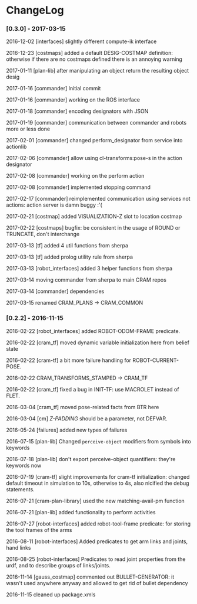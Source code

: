 
ChangeLog
=========

### [0.3.0] - 2017-03-15

2016-12-02 [interfaces] slightly different compute-ik interface

2016-12-23 [costmaps] added a default DESIG-COSTMAP definition: otherwise if there are no costmaps defined there is an annoying warning

2017-01-11 [plan-lib] after manipulating an object return the resulting object desig

2017-01-16 [commander] Initial commit

2017-01-16 [commander] working on the ROS interface

2017-01-18 [commander] encoding designators with JSON

2017-01-19 [commander] communication between commander and robots more or less done

2017-02-01 [commander] changed perform_designator from service into actionlib

2017-02-06 [commander] allow using cl-transforms:pose-s in the action designator

2017-02-08 [commander] working on the perform action

2017-02-08 [commander] implemented stopping command

2017-02-17 [commander] reimplemented communication using services not actions: action server is damn buggy :'(

2017-02-21 [costmap] added VISUALIZATION-Z slot to location costmap

2017-02-22 [costmaps] bugfix: be consistent in the usage of ROUND or TRUNCATE, don't interchange

2017-03-13 [tf] added 4 util functions from sherpa

2017-03-13 [tf] added prolog utility rule from sherpa

2017-03-13 [robot_interfaces] added 3 helper functions from sherpa

2017-03-14 moving commander from sherpa to main CRAM repos

2017-03-14 [commander] dependencies

2017-03-15 renamed CRAM_PLANS -> CRAM_COMMON


### [0.2.2] - 2016-11-15

2016-02-22 [robot_interfaces] added ROBOT-ODOM-FRAME predicate.

2016-02-22 [cram_tf] moved dynamic variable initialization here from belief state

2016-02-22 [cram-tf] a bit more failure handling for ROBOT-CURRENT-POSE.

2016-02-22 CRAM_TRANSFORMS_STAMPED -> CRAM_TF

2016-02-22 [cram_tf] fixed a bug in INIT-TF: use MACROLET instead of FLET.

2016-03-04 [cram_tf] moved pose-related facts from BTR here

2016-03-04 [cm] *Z-PADDING* should be a parameter, not DEFVAR.

2016-05-24 [failures] added new types of failures

2016-07-15 [plan-lib] Changed `perceive-object` modifiers from symbols into keywords

2016-07-18 [plan-lib] don't export perceive-object quantifiers: they're keywords now

2016-07-19 [cram-tf] slight improvements for cram-tf initialization: changed default timeout in simulation to 10s, otherwise to 4s, also nicified the debug statements.

2016-07-21 [cram-plan-library] used the new matching-avail-pm function

2016-07-21 [plan-lib] added functionality to perform activities

2016-07-27 [robot-interfaces] added robot-tool-frame predicate: for storing the tool frames of the arms

2016-08-11 [robot-interfaces] Added predicates to get arm links and joints, hand links

2016-08-25 [robot-interfaces] Predicates to read joint properties from the urdf, and to describe groups of links/joints.

2016-11-14 [gauss_costmap] commented out BULLET-GENERATOR: it wasn't used anywhere anyway and allowed to get rid of bullet dependency

2016-11-15 cleaned up package.xmls
